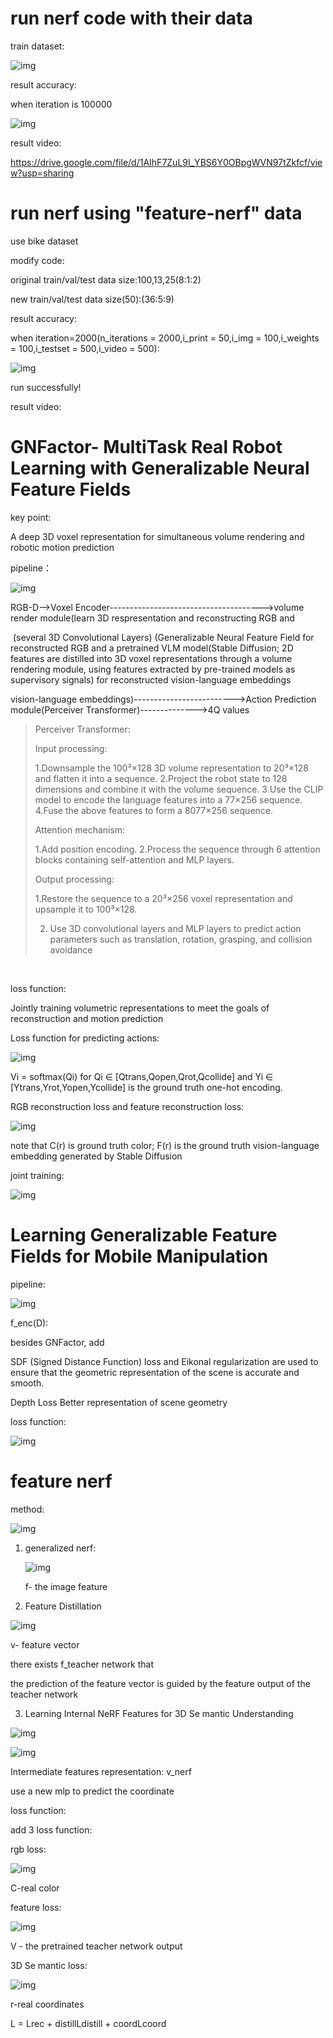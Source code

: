 # run nerf code with their data

train dataset:

![img](https://lh7-us.googleusercontent.com/docsz/AD_4nXd6QfWz2HI2_PgjW3vMIg84KmT9_j3nL7dhVg1hia-PtcRe9qS1P15cMuXC_I96oN-qrfVULqpV7qVugjOO-zj2zQ_plMYiDeCdotMyWeFH_VtVpjGwAMHtc73OTH6z2zar10i5sWX3v-tf4u8Iv2DpCIQ?key=B1J_PdAqRoywV3PQfLu5hw)

 

 

result accuracy:

when iteration is 100000

![img](https://lh7-us.googleusercontent.com/docsz/AD_4nXdZ7W38YQ1brNLztHdVqtB4yegbIUPUdblOM7gAPeU3RhHEz2Aa4vPd3ClpUqGAAxExJpQLHDB6a2jdCWsmasADr3Ulrv0XCcvOXuGpIehtCpwwkN-I_cyfOxrUqb6zrHWqDldqJR6ayYPbyw2WPyHrHCIm?key=B1J_PdAqRoywV3PQfLu5hw)



result video:

https://drive.google.com/file/d/1AIhF7ZuL9I_YBS6Y0OBpgWVN97tZkfcf/view?usp=sharing



# run nerf using "feature-nerf" data

use bike dataset

modify code:

original train/val/test data size:100,13,25(8:1:2)

new train/val/test data size(50):(36:5:9)



result accuracy:

when iteration=2000(n_iterations = 2000,i_print = 50,i_img = 100,i_weights = 100,i_testset = 500,i_video = 500):

![img](https://lh7-us.googleusercontent.com/docsz/AD_4nXf431vCc4bIkPy58Yn79EWSeAZnX4-zg12TnGNKdj2NMchp25U5AIoi-UTzRdDRQuu9TUGAhnqgEbhG7tmc6vJn5QEujqacK5EfZtQ71rll2omUniCKuXmPzCoofPNWjgHtHurVlD3X1jkDtoBpq64PjrZi?key=B1J_PdAqRoywV3PQfLu5hw)

run successfully!



result video:





# GNFactor- MultiTask Real Robot Learning with Generalizable Neural Feature Fields

key point: 

A deep 3D voxel representation for simultaneous volume rendering and robotic motion prediction

pipeline：

![img](https://lh7-us.googleusercontent.com/docsz/AD_4nXfwu-eIxZU17iTJjkcbIl7qqVp16hLjYG9tKbogytkGePRm8sRs4yKmCTBHaljXnUzDdTCK2QnIk-iZcX-Iey7roSXzOyOIaPJre9YIFaaWjfG-TpN3zT36K4UknckB7OqwlKweE0N0EpV5M4Vv9aYUkalk?key=B1J_PdAqRoywV3PQfLu5hw)





RGB-D-->Voxel Encoder-------------------------------------->volume render module(learn 3D respresentation and reconstructing RGB and 

​		(several 3D Convolutional Layers)                (Generalizable Neural Feature Field for reconstructed RGB and a pretrained VLM model(Stable Diffusion; 2D features are distilled into 3D voxel representations through a volume rendering module, using features extracted by pre-trained models as supervisory signals) for reconstructed vision-language embeddings

vision-language embeddings)------------------------->Action Prediction module(Perceiver Transformer)-------------->4Q values



> Perceiver Transformer:
>
> Input processing:
>
> 1.Downsample the 100³×128 3D volume representation to 20³×128 and flatten it into a sequence.
> 2.Project the robot state to 128 dimensions and combine it with the volume sequence.
> 3.Use the CLIP model to encode the language features into a 77×256 sequence.
> 4.Fuse the above features to form a 8077×256 sequence.
>
> Attention mechanism:
>
> 1.Add position encoding.
> 2.Process the sequence through 6 attention blocks containing self-attention and MLP layers.
>
> Output processing:
>
> 1.Restore the sequence to a 20³×256 voxel representation and upsample it to 100³×128.
>
> 2. Use 3D convolutional layers and MLP layers to predict action parameters such as translation, rotation, grasping, and collision avoidance										

​				

loss function:

Jointly training volumetric representations to meet the goals of reconstruction and motion prediction

Loss function for predicting actions:



![img](https://lh7-us.googleusercontent.com/docsz/AD_4nXcDy-PSZAteG4rdMuvw3X7QBffmL_j7jnCxWjjITnH6P6EePLSi8174n4jlllKAaVTgCMCu62oQPSoSSarAZasmFI0EriViocDSiiOmWbIzCV0mPDcViDRiUKba-HxI3PpmrmpZZrH-h6QxtnIm5Zg_DqgC?key=B1J_PdAqRoywV3PQfLu5hw)

Vi = softmax(Qi) for Qi ∈ [Qtrans,Qopen,Qrot,Qcollide] and Yi ∈ [Ytrans,Yrot,Yopen,Ycollide] is the ground truth one-hot encoding. 



RGB reconstruction loss and feature reconstruction loss:

![img](https://lh7-us.googleusercontent.com/docsz/AD_4nXfd6f94IdziQ8Kk2C-CIhDxrI409ZO1v_T6v3QtnqtmHSvnw6ilB3Sjojts00RvsGu9QhJ5fwr4peR8uNmX6L1xfQs8GVKI3gSlkOyNHMzXDTdV8idyI6xbgZlzGulFMe6XvrxblxZCfrKjeG8-2TAS4Fg?key=B1J_PdAqRoywV3PQfLu5hw)





note that C(r) is ground truth color; F(r) is the ground truth vision-language embedding generated by Stable Diffusion

joint training:

![img](https://lh7-us.googleusercontent.com/docsz/AD_4nXfO-A5NXCaT2QXAbGFbhaqAqZQ5lk7pAqxv-ZW_j7OumeOR7QdUp9ubRssmtf77i2n3sSDUbyvKkSaQB3R8zfBmVIxQ4WxHDtrdy0pMD7hrZNusLKX4Yq7YhemRiA7wwS8zKrsyYSWswKsZcZQMuB8o93Qm?key=B1J_PdAqRoywV3PQfLu5hw)



# Learning Generalizable Feature Fields for Mobile Manipulation





pipeline:



![img](https://lh7-us.googleusercontent.com/docsz/AD_4nXdjPYe_GKrH8x8pPTIfcwvNo_-tIOLvvKJCu99GYhgek0oS1aPcH-z0SQkO0xlJcdTF7iYIiIeWq_pqoJGkhwXgrDKOEHUZ_IyU1fkquhfQ_OSTOjyyKHiRfnKOK2i2EQxN4bHQ-9Vf7DeuYya4pdmunz3b?key=B1J_PdAqRoywV3PQfLu5hw)

f_enc(D):

besides GNFactor, add



SDF (Signed Distance Function) loss and Eikonal regularization are used to ensure that the geometric representation of the scene is accurate and smooth.



Depth Loss Better representation of scene geometry





loss function:

![img](https://lh7-us.googleusercontent.com/docsz/AD_4nXelKEO4XaKRYCUNsYDDBMWHkKe561HlW5DrVygQzCUH7YPwVsPE-Dj9RTlzKPImIvmyvaRh7NRJHB99Ifahh-iXmCEe8PjB2BXHD2gfSbP9fiv_7UcurtB9H21Ntu5L83JFGi2NaIIY_RnyXHBCgAEN46aE?key=B1J_PdAqRoywV3PQfLu5hw)







# feature nerf

method:

![img](https://lh7-us.googleusercontent.com/docsz/AD_4nXfsdTKqV_8Gn09FFYue28bcTPfVgvsYLvWLPwyB9XaHkOs6ySk5goP0abnVWuR34rfXF_YZlecUxpPA8E-GEI2n4mLt7EfDvRPe48uCwZZCEaJpK69VweZ5D232pVpCiDZnHPU5E7UDXCkpB2LkbV7Nse-f?key=B1J_PdAqRoywV3PQfLu5hw)

1. generalized nerf:

   ![img](https://lh7-us.googleusercontent.com/docsz/AD_4nXdngohuinGYHK_2NpTleHKUjiwKFaWAgUoRcY3YVa8xnSyT-pEIG1zntgU-aexv-O53Am2OR_semFM2JJmw0GMlCefHRpHU7RtHolMzgpk3FNDqWUbnnpJhs1DXS2w0z199H21WyQyMOk5xf1kXRuvkG2Jy?key=B1J_PdAqRoywV3PQfLu5hw)

   f- the image feature

2. Feature Distillation

![img](https://lh7-us.googleusercontent.com/docsz/AD_4nXcP7qS_fNq3aIUuRVjJU1Nx4HC271Tvs83DkxfeE6Vsl3q1xhlkuoXWxRhG1gxRQYfxvgu0qbjx2N-qiXapxFtISo1I0IDsDAOsBbC55F2RzeAsyuVaZ5AmWDgqif3Rl8foJDKjDo_QrNrpDSHfsjeIZFs?key=B1J_PdAqRoywV3PQfLu5hw)



v- feature vector

there exists f_teacher network that

the prediction of the feature vector is guided by the feature output of the teacher network



3.  Learning Internal NeRF Features for 3D Se mantic Understanding



![img](https://lh7-us.googleusercontent.com/docsz/AD_4nXd-4js35_N5p-ouiJ0PDVU_Y0bMsQ_QiBiSoYhtYYKj-ZWb7GR5Xn0ivP6gc8oPdTHhGAN_0RLgFxtz0GoL18V7-zdJ_MDuVBmLIpEhV9vOnTA-A-gUVM6IoUYIbirnJBZe8zqVPYdjJ95CT_pHicdwTQQ2?key=B1J_PdAqRoywV3PQfLu5hw)





![img](https://lh7-us.googleusercontent.com/docsz/AD_4nXcfny38MIxnpsXsNXxd2fx_lHWgS8MKJlYid7_TLwRmNutQq548gsotyboRX7BKQH_1Xpw4UGfr25mBDPtUCrDw4kYUqvsv5J9zCgmVz0MasURF_EkdDMgL4RSlSEQcCpEpoNyNFmajnYZPJFdBEpsz7Ek7?key=B1J_PdAqRoywV3PQfLu5hw)

Intermediate features representation: v_nerf

use a new mlp to predict the coordinate







loss function:

add 3 loss function:

rgb loss:

![img](https://lh7-us.googleusercontent.com/docsz/AD_4nXcW1E5F4_TFl2qRlS8QIO6ZPqNaXrAjR819Jl97HMi2R9spBaKmYWR8CDVQ3zp32BZOL4rm8k41M5chsMECQVskHTmFFCDcNlkgClR4BkBxZ73mvyysz41ARkGxD7dhFYaUM-zHhQOzPOAgkh0v9u7Y2LMB?key=B1J_PdAqRoywV3PQfLu5hw)

C-real color

feature loss:

![img](https://lh7-us.googleusercontent.com/docsz/AD_4nXfbEY1gk3WNQ6ZBUojfJ4dvVO_ixXmfPM9nwAcaSwMoPd2BS4zA-APIDADZOBgGMbH75h4fDDYadTA_LT2K3ILAkxXgffFgKShsp2CCcGUxBgiSUzSuWYlmmJUJNJxbO9cS7dPkXFVHR_6cOCtvoenhTKOd?key=B1J_PdAqRoywV3PQfLu5hw)

V - the pretrained teacher network output

3D Se mantic loss:



![img](https://lh7-us.googleusercontent.com/docsz/AD_4nXdCM-cFu-xQLgjR-sWeoIJqgT1yPYfU0IlQdDJH67ucYQxJGntmyCKD2o4U9nNXjMMS-sijB61RptQZFbB2RTg134A3gsfHGOcRQYUjFeXK11PGkmChNiM-M0kpqQV7oCHIJMvEuzvHPAOFe452Aja8nzvV?key=B1J_PdAqRoywV3PQfLu5hw)

r-real coordinates

 L = Lrec + distillLdistill + coordLcoord

